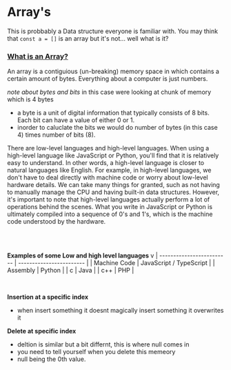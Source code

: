 # Array's

This is probbably a Data structure everyone is familiar with. You may think that ```const a = []``` is an array but it's not... well what is it? 

### <u>What is an Array?</u>

An array is a contiguious (un-breaking) memory space in which contains a certain amount of bytes. Everything about a computer is just numbers. 



*note about bytes and bits* in this case were looking at chunk of memory which is 4 bytes

- a byte is a unit of digital information that typically consists of 8 bits. Each bit can have a value of either 0 or 1.
- inorder to caluclate the bits we would do number of bytes (in this case 4) times number of bits (8).


There are low-level languages and high-level languages. When using a high-level language like JavaScript or Python, you'll find that it is relatively easy to understand. In other words, a high-level language is closer to natural languages like English. For example, in high-level languages, we don't have to deal directly with machine code or worry about low-level hardware details. We can take many things for granted, such as not having to manually manage the CPU and having built-in data structures. However, it's important to note that high-level languages actually perform a lot of operations behind the scenes. What you write in JavaScript or Python is ultimately compiled into a sequence of 0's and 1's, which is the machine code understood by the hardware.

<br>

<br>

**Examples of some Low and high level languages**
v 
| ------------------------- | ------------------------ |
| Machine Code              | JavaScript / TypeScript |
| Assembly                  | Python                   |
| c             | Java                     |
|          c++                  | PHP                      |


<br> 

**Insertion at a specific index** 

- when insert something it doesnt magically insert something it overwrites it

**Delete at specific index** 

- deltion is similar but a bit differnt, this is where null comes in
- you need to tell yourself when you delete this memeory
- null being the 0th value. 
  

  